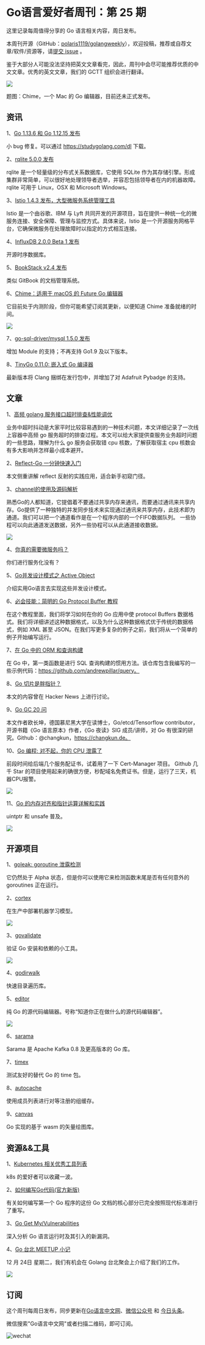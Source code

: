 # Go语言爱好者周刊：第 25 期

这里记录每周值得分享的 Go 语言相关内容，周日发布。

本周刊开源（GitHub：[polaris1119/golangweekly](https://github.com/polaris1119/golangweekly)），欢迎投稿，推荐或自荐文章/软件/资源等，请[提交 issue](https://github.com/polaris1119/golangweekly/issues) 。

鉴于大部分人可能没法坚持把英文文章看完，因此，周刊中会尽可能推荐优质的中文文章。优秀的英文文章，我们的 GCTT 组织会进行翻译。

![](imgs/issue025/cover.png)

题图：Chime，一个 Mac 的 Go 编辑器，目前还未正式发布。

## 资讯

1、[Go 1.13.6 和 Go 1.12.15 发布](https://forum.golangbridge.org/t/go-1-13-6-and-go-1-12-15-are-released/17031)

小 bug 修复。可以通过 https://studygolang.com/dl 下载。

2、[rqlite 5.0.0 发布](http://www.philipotoole.com/rqlite-5-0-0-released/)

rqlite 是一个轻量级的分布式关系数据库，它使用 SQLite 作为其存储引擎。形成集群非常简单，可以很好地处理领导者选举，并容忍包括领导者在内的机器故障。rqlite 可用于 Linux，OSX 和 Microsoft Windows。

3、[Istio 1.4.3 发布，大型微服务系统管理工具](https://www.oschina.net/news/112726/istio-1-4-3-released)

Istio 是一个由谷歌、IBM 与 Lyft 共同开发的开源项目，旨在提供一种统一化的微服务连接、安全保障、管理与监控方式。具体来说，Istio 是一个开源服务网格平台，它确保微服务在处理故障时以指定的方式相互连接。

4、[InfluxDB 2.0.0 Beta 1 发布](https://www.oschina.net/news/112706/influxdb-2-0-0-bate-1-released)

开源时序数据库。

5、[BookStack v2.4 发布](https://www.oschina.net/news/112626/bookstack-2-4-released)

类似 GitBook 的文档管理系统。

6、[Chime：适用于 macOS 的 Future Go 编辑器](https://www.chimehq.com/)

它目前处于内测阶段，但你可能希望订阅其更新，以便知道 Chime 准备就绪的时间。

![](imgs/issue025/built-for-macos.png)

7、[go-sql-driver/mysql 1.5.0 发布](https://github.com/go-sql-driver/mysql/releases/tag/v1.5.0)

增加 Module 的支持；不再支持 Go1.9 及以下版本。

8、[TinyGo 0.11.0: 嵌入式 Go 编译器](https://github.com/tinygo-org/tinygo/releases/tag/v0.11.0)

最新版本将 Clang 捆绑在发行包中，并增加了对 Adafruit Pybadge 的支持。

## 文章

1、[高频 golang 服务接口超时排查&性能调优](https://mp.weixin.qq.com/s/rDjTqqR0q4VTSQrYFzbR7w)

业务中超时抖动是大家平时比较容易遇到的一种技术问题，本文详细记录了一次线上容器中高频 go 服务超时的排查过程。本文可以给大家提供查服务业务超时问题的一些思路，理解为什么 go 服务会获取错 cpu 核数，了解获取宿主 cpu 核数会有多大影响并怎样最小成本避开。

2、[Reflect-Go 一分钟快速入门](https://studygolang.com/articles/25982)

本文侧重讲解 reflect 反射的实践应用，适合新手初窥门径。

3、[channel的使用及源码解析](https://studygolang.com/articles/25971)

熟悉Go的人都知道，它提倡着不要通过共享内存来通讯，而要通过通讯来共享内存。Go提供了一种独特的并发同步技术来实现通过通讯来共享内存，此技术即为通道。我们可以把一个通道看作是在一个程序内部的一个FIFO数据队列。 一些协程可以向此通道发送数据，另外一些协程可以从此通道接收数据。

![](imgs/issue025/unbuffer_channel.png)

4、[你真的需要微服务吗？](https://mp.weixin.qq.com/s/4R1SlIX8nXC1MLdPAdZlHQ)

你们进行服务化没有？

5、[Go并发设计模式之 Active Object](https://mp.weixin.qq.com/s/D-3-Bpl5UZ_w_tnUHh6UaA)

介绍实用Go语言去实现这些并发设计模式。

6、[必会技能：简明的 Go Protocol Buffer 教程](https://mp.weixin.qq.com/s/s_6H68RQ9JDiA6TGmiZyOQ)

在这个教程里面，我们将学习如何在你的 Go 应用中使 protocol Buffers 数据格式。我们将详细讲述这种数据格式，以及为什么这种数据格式优于传统的数据格式，例如 XML 甚至 JSON。在我们写更多复杂的例子之前，我们将从一个简单的例子开始编写运行。

7、[在 Go 中的 ORM 和查询构建](https://mp.weixin.qq.com/s/RQJZUqcFvrNoqPerfRnr7A)

在 Go 中，第一类函数是进行 SQL 查询构建的惯用方法。该仓库包含我编写的一些示例代码：https://github.com/andrewpillar/query。

8、[Go 切片是胖指针？](https://mp.weixin.qq.com/s/cTc4Q-MtWhRLpjA0C06RAQ)

本文的内容曾在 Hacker News 上进行讨论。

9、[Go GC 20 问](https://mp.weixin.qq.com/s/o2oMMh0PF5ZSoYD0XOBY2Q)

本文作者欧长坤，德国慕尼黑大学在读博士，Go/etcd/Tensorflow contributor，开源书籍《Go 语言原本》作者，《Go 夜读》SIG 成员/讲师，对 Go 有很深的研究。Github：@changkun，https://changkun.de。

10、[Go 编程: 对不起，你的 CPU 泄露了](https://www.gitdig.com/cpu-leak/)

前段时间给后端几个服务配证书，试着用了一下 Cert-Manager 项目。 Github 几千 Star 的项目使用起来的确很方便，秒配域名免费证书。但是，运行了三天，机器CPU报警。

![](imgs/issue025/cpu-leak.png)

11、[Go 的内存对齐和指针运算详解和实践](https://learnku.com/articles/39255)

uintptr 和 unsafe 普及。

![](imgs/issue025/memory.png)

## 开源项目

1、[goleak: goroutine 泄露检测](https://github.com/uber-go/goleak)

它仍然处于 Alpha 状态，但是你可以使用它来检测函数末尾是否有任何意外的 goroutines 正在运行。

2、[cortex](https://github.com/cortexlabs/cortex)

在生产中部署机器学习模型。

![](imgs/issue025/cortex.gif)

3、[govalidate](https://github.com/rakyll/govalidate)

验证 Go 安装和依赖的小工具。

![](imgs/issue025/govalidate.png)

4、[godirwalk](https://github.com/karrick/godirwalk)

快速目录遍历库。

5、[editor](https://github.com/jmigpin/editor)

纯 Go 的源代码编辑器。号称“知道你正在做什么的源代码编辑器”。

![](imgs/issue025/editor.png)

6、[sarama](https://github.com/Shopify/sarama)

Sarama 是 Apache Kafka 0.8 及更高版本的 Go 库。

7、[timex](https://github.com/cabify/timex)

测试友好的替代 Go 的 time 包。

8、[autocache](https://github.com/pomerium/autocache)

使用成员列表进行对等注册的组缓存。

9、[canvas](https://github.com/tdewolff/canvas)

Go 实现的基于 wasm 的矢量绘图库。

## 资源&&工具

1、[Kubernetes 相关优秀工具列表](https://docs.google.com/spreadsheets/d/1WPHt0gsb7adVzY3eviMK2W8LejV0I5m_Zpc8tMzl_2w/edit#gid=0)

k8s 的爱好者可以收藏一波。

2、[如何编写Go代码(官方新版) ](https://golang.org/doc/code.html)

有关如何编写第一个 Go 程序的这份 Go 文档的核心部分已完全按照现代标准进行了重写。

3、[Go Get My/Vulnerabilities](https://www.youtube.com/watch?v=GGQcv7fK0JY)

深入分析 Go 语言运行时及其引入的新漏洞。

4、[Go 台北 MEETUP 小记](https://diode.io/diode/Diode-Presented-at-the-Golang-Taipei-Meetup-20002/)

12 月 24日 星期二，我们有机会在 Golang 台北聚会上介绍了我们的工作。

![](imgs/issue025/diode.png)

## 订阅

这个周刊每周日发布，同步更新在[Go语言中文网](https://studygolang.com/go/weekly)、[微信公众号](https://weixin.sogou.com/weixin?query=Go%E8%AF%AD%E8%A8%80%E4%B8%AD%E6%96%87%E7%BD%91) 和 [今日头条](https://www.toutiao.com/c/user/59903081459/#mid=1586087918877709)。

微信搜索"Go语言中文网"或者扫描二维码，即可订阅。

![wechat](imgs/wechat.png)
